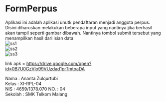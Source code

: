 # FormPerpus
Aplikasi ini adalah aplikasi unutk pendaftaran menjadi anggota perpus. Disini diharuskan melakukan beberapa input yang nantinya jika berhasil akan tampil seperti gambar dibawah. Nantinya tombol submit tersebut yang menampilkan hasil dari isian data <br>
![ss1](https://docs.google.com/uc?id=0BwSt1gbnNivgZ1ZiLXQ0c29FWEE) <br>
![ss2](https://docs.google.com/uc?id=0BwSt1gbnNivgbjh3UktZY2NtdUk) <br>
![ss3](https://docs.google.com/uc?id=0BwSt1gbnNivgYzBfX1ozSkphbkE) <br>

link apk = https://drive.google.com/open?id=0B7U0GzVlo99VUzdad1prTmtoaDA

Nama : Ananta Zulqurtubi <br> 
Kelas : XI-RPL-04 <br>
NIS : 4659/1378.070
NO. : 04  <br>
Sekolah : SMK Telkom Malang
